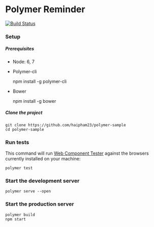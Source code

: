 # Polymer Reminder

[![Build Status](https://travis-ci.org/haipham23/polymer-sample.svg?branch=master)](https://github.com/haipham23/polymer-sample)

### Setup

##### Prerequisites

- Node: 6, 7
- Polymer-cli


    npm install -g polymer-cli


- Bower


    npm install -g bower


##### Clone the project

    git clone https://github.com/haipham23/polymer-sample
    cd polymer-sample

### Run tests

This command will run [Web Component Tester](https://github.com/Polymer/web-component-tester)
against the browsers currently installed on your machine:

    polymer test

### Start the development server


    polymer serve --open


### Start the production server


    polymer build
    npm start
